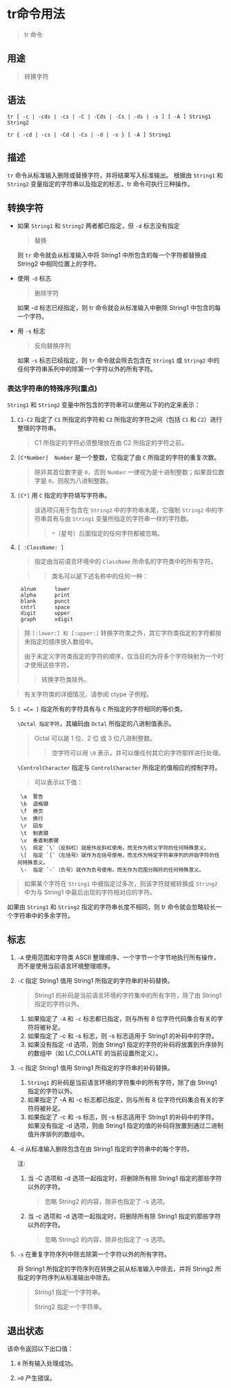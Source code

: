 # tr命令用法

> tr 命令

## 用途

> 转换字符


## 语法

`tr [ -c | -cds | -cs | -C | -Cds | -Cs | -ds | -s ] [ -A ] String1 String2`

`tr { -cd | -cs | -Cd | -Cs | -d | -s } [ -A ] String1`

## 描述

`tr` 命令从标准输入删除或替换字符，并将结果写入标准输出。
根据由 `String1` 和 `String2` 变量指定的字符串以及指定的标志，tr 命令可执行三种操作。


## 转换字符

+ 如果 `String1` 和 `String2` 两者都已指定，但 `-d` 标志没有指定
    > 替换

    则 `tr` 命令就会从标准输入中将 String1 中所包含的每一个字符都替换成 String2 中相同位置上的字符。


+ 使用 `-d` 标志
    > 删除字符

    如果 -d 标志已经指定，则 tr 命令就会从标准输入中删除 String1 中包含的每一个字符。


+ 用 `-s` 标志 
    > 反向替换序列

    如果 `-s` 标志已经指定，则 `tr` 命令就会除去包含在 `String1` 或 `String2` 中的任何字符串系列中的除第一个字符以外的所有字符。
    

### 表达字符串的特殊序列(重点)

`String1` 和 `String2` 变量中所包含的字符串可以使用以下的约定来表示：


1. `C1-C2`	指定了 `C1` 所指定的字符和 `C2` 所指定的字符之间（包括 `C1` 和 `C2`）进行整理的字符串。
    > C1 所指定的字符必须整理放在由 C2 所指定的字符之前。

2. `[C*Number]	Number` 是一个整数，它指定了由 `C` 所指定的字符的重复次数。
    > 除非其首位数字是 `0`，否则 `Number` 一律视为是十进制整数；如果首位数字是 `0`，则视为八进制整数。

3. `[C*]`	用 `C` 指定的字符填写字符串。
    > 该选项只用于包含在 `String2` 中的字符串末尾，它强制 `String2` 中的字符串具有与由 `String1` 变量所指定的字符串一样的字符数。
    >> `*`（星号）后面指定的任何字符都被忽略。

4. `[ :ClassName: ]` 
    > 指定由当前语言环境中的 `ClassName` 所命名的字符类中的所有字符。

    >> 类名可以是下述名称中的任何一种：

        alnum      lower
        alpha      print
        blank      punct
        cntrl      space
        digit      upper
        graph      xdigit

> 除 `[:lower:] 和 [:upper:]` 转换字符类之外，其它字符类指定的字符都按未指定的顺序放入数组中。
>
> 由于未定义字符类指定的字符的顺序，仅当目的为将多个字符映射为一个时才使用这些字符。
>> 转换字符类除外。

> 有关字符类的详细情况，请参阅 ctype 子例程。

5. `[ =C= ]` 指定所有的字符具有与 `C` 所指定的字符相同的等价类。

    `\Octal	指定字符`，其编码由 `Octal` 所指定的八进制值表示。
    > Octal 可以是 1 位、2 位 或 3 位八进制整数。
    >> 空字符可以用 `\0` 表示，并可以像任何其它的字符那样进行处理。

    `\ControlCharacter`	指定与 `ControlCharacter` 所指定的值相应的控制字符。
    > 可以表示以下值：

        \a  警告
        \b  退格键
        \f  换页
        \n  换行
        \r  回车
        \t  制表键
        \v  垂直制表键
        \\	规定 `\`（反斜杠）就是作反斜杠使用，而无作为转义字符的任何特殊意义。
        \[	指定 `[`（左括号）就作为左括号使用，而无作为特定字符串序列的开始字符的任何特殊意义。
        \-	指定 `-`（负号）就作为负号使用，而无作为范围分隔符的任何特殊意义。

> 如果某个字符在 `String1` 中被指定过多次，则该字符就被转换成 `String2` 中为与 String1 中最后出现的字符相对应的字符。


如果由 `String1` 和 `String2` 指定的字符串长度不相同，则 tr 命令就会忽略较长一个字符串中的多余字符。


## 标志

1. `-A`	使用范围和字符类 ASCII 整理顺序、一个字节一个字节地执行所有操作，而不是使用当前语言环境整理顺序。

2. `-C`	指定 String1 值用 String1 所指定的字符串的补码替换。
    > String1 的补码是当前语言环境的字符集中的所有字符，除了由 String1 指定的字符以外。

    1. 如果指定了 `-A` 和 `-c` 标志都已指定，则与所有 8 位字符代码集合有关的字符将被补足。
    2. 如果指定了 -c 和 -s 标志，则 -s 标志适用于 String1 的补码中的字符。
    3. 如果没有指定 -d 选项，则由 String1 指定的字符的补码将放置到升序排列的数组中（如 LC_COLLATE 的当前设置所定义）。

3. `-c`	指定 String1 值用 String1 所指定的字符串的补码替换。
    1. `String1` 的补码是当前语言环境的字符集中的所有字符，除了由 String1 指定的字符以外。
    2. 如果指定了 -A 和 -c 标志都已指定，则与所有 8 位字符代码集合有关的字符将被补足。
    3. 如果指定了 -c 和 -s 标志，则 -s 标志适用于 String1 的补码中的字符。
如果没有指定 -d 选项，则由 String1 指定的值的补码将放置到通过二进制值升序排列的数组中。

4. `-d` 从标准输入删除包含在由 String1 指定的字符串中的每个字符。

    注:
    1. 当 -C 选项和 -d 选项一起指定时，将删除所有除 String1 指定的那些字符以外的字符。
        > 忽略 String2 的内容，除非也指定了 -s 选项。
    2. 当 -c 选项和 -d 选项一起指定时，将删除所有除 String1 指定的那些字符以外的字符。
        > 忽略 String2 的内容，除非也指定了 -s 选项。

5. `-s` 在重复字符序列中除去除第一个字符以外的所有字符。
    
    将 String1 所指定的字符序列在转换之前从标准输入中除去，并将 String2 所指定的字符序列从标准输出中除去。
    > String1	指定一个字符串。
    >
    > String2	指定一个字符串。

## 退出状态

该命令返回以下出口值：
    
1. `0`	所有输入处理成功。

2. `>0`	产生错误。

